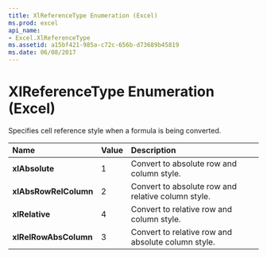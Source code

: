 ```yaml
---
title: XlReferenceType Enumeration (Excel)
ms.prod: excel
api_name:
- Excel.XlReferenceType
ms.assetid: a15bf421-985a-c72c-656b-d73689b45819
ms.date: 06/08/2017
---
```



# XlReferenceType Enumeration (Excel)

Specifies cell reference style when a formula is being converted.



|**Name**|**Value**|**Description**|
|:-----|:-----|:-----|
| **xlAbsolute**|1|Convert to absolute row and column style.|
| **xlAbsRowRelColumn**|2|Convert to absolute row and relative column style.|
| **xlRelative**|4|Convert to relative row and column style.|
| **xlRelRowAbsColumn**|3|Convert to relative row and absolute column style.|

